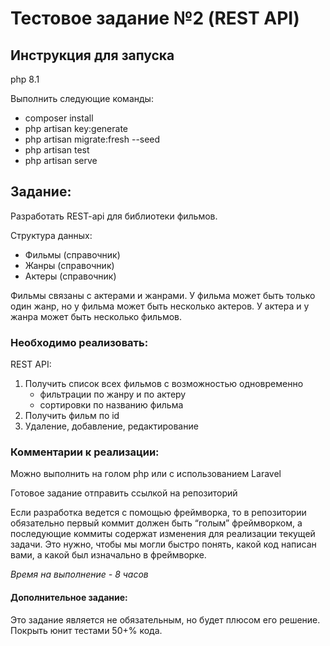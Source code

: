 
# Тестовое задание №2 (REST API)
## Инструкция для запуска

php 8.1

Выполнить следующие команды:
- composer install
- php artisan key:generate
- php artisan migrate:fresh --seed
- php artisan test
- php artisan serve

## Задание:

Разработать REST-api для библиотеки фильмов. 

Структура данных:
- Фильмы (справочник)
- Жанры (справочник)
- Актеры (справочник)

Фильмы связаны с актерами и жанрами. У фильма может быть только один жанр, но у фильма может быть несколько актеров. У актера и у жанра может быть несколько фильмов.

### Необходимо реализовать:

REST API:

1. Получить список всех фильмов с возможностью одновременно
    - фильтрации по жанру и по актеру
    - сортировки по названию фильма
2. Получить фильм по id
3. Удаление, добавление, редактирование

### Комментарии к реализации:

Можно выполнить на голом php или с использованием Laravel

Готовое задание отправить ссылкой на репозиторий

Если разработка ведется с помощью фреймворка, то в репозитории обязательно первый коммит должен быть “голым” фреймворком, а последующие коммиты содержат изменения для реализации текущей задачи. Это нужно, чтобы мы могли быстро понять, какой код написан вами, а какой был изначально в фреймворке.

*Время на выполнение - 8 часов*

#### Дополнительное задание:
Это задание является не обязательным, но будет плюсом его решение. 
Покрыть юнит тестами 50+% кода.
